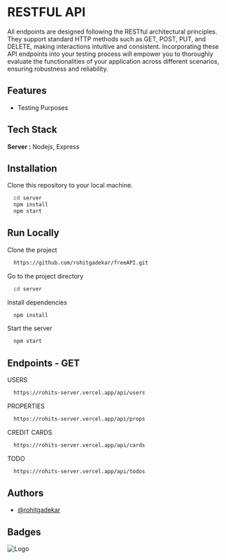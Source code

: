 
# RESTFUL API


All endpoints are designed following the RESTful architectural principles. They support standard HTTP methods such as GET, POST, PUT, and DELETE, making interactions intuitive and consistent. Incorporating these API endpoints into your testing process will empower you to thoroughly evaluate the functionalities of your application across different scenarios, ensuring robustness and reliability.

## Features

- Testing Purposes


## Tech Stack


**Server :**  Nodejs, Express



## Installation

Clone this repository to your local machine.

```bash
  cd server
  npm install
  npm start
```

    
## Run Locally

Clone the project

```bash
  https://github.com/rohitgadekar/freeAPI.git
```

Go to the project directory

```bash
  cd server
```

Install dependencies

```bash
  npm install
```

Start the server

```bash
  npm start
```


## Endpoints - GET

USERS

```bash
  https://rohits-server.vercel.app/api/users
```

PROPERTIES

```bash
  https://rohits-server.vercel.app/api/props
```

CREDIT CARDS

```bash
  https://rohits-server.vercel.app/api/cards
```

TODO
```bash
  https://rohits-server.vercel.app/api/todos
```
## Authors

- [@rohitgadekar](https://www.github.com/rohitgadekar)



## Badges




![Logo](https://img.shields.io/badge/Node%20js-339933?style=for-the-badge&logo=nodedotjs&logoColor=white)



##